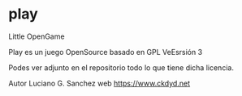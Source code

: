 # play
Little OpenGame

Play es un juego OpenSource basado en GPL VeEsrsión 3

Podes ver adjunto en el repositorio todo lo que tiene dicha licencia.

Autor Luciano G. Sanchez
web https://www.ckdyd.net
